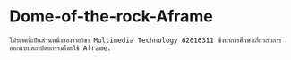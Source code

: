 
# Dome-of-the-rock-Aframe

	โปรเจคนี้เป็นส่วนหนึ่งของรายวิชา Multimedia Technology 62016311 ซึ่งทำการศึกษาเกี่ยวกับการออกแบบสถาปัตยกรรมโดยใช้ Aframe.

